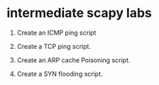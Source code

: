 # intermediate scapy labs

1. Create an ICMP ping script

2. Create a TCP ping script.

3. Create an ARP cache Poisoning script.

4. Create a SYN flooding script.
